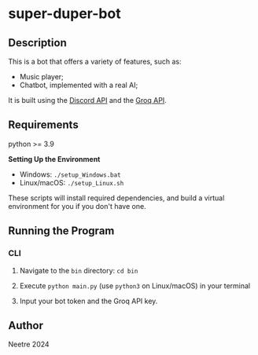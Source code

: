 # super-duper-bot

## Description

This is a bot that offers a variety of features, such as:

- Music player;
- Chatbot, implemented with a real AI;

It is built using the [Discord API](https://discord.com/developers/docs/intro) and the [Groq API](https://groq.com).

## Requirements

python >= 3.9

**Setting Up the Environment**

* Windows: `./setup_Windows.bat`
* Linux/macOS: `./setup_Linux.sh`

These scripts will install required dependencies, and build a virtual environment for you if you don't have one.

## Running the Program

### CLI

1. Navigate to the `bin` directory: `cd bin`

2. Execute `python main.py` (use `python3` on Linux/macOS) in your terminal

3. Input your bot token and the Groq API key.

## Author

Neetre 2024
